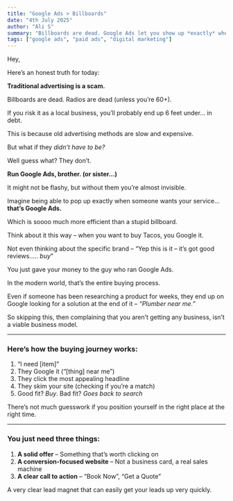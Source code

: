 ```yaml
---
title: "Google Ads > Billboards"
date: "4th July 2025"
author: "Ali S"
summary: "Billboards are dead. Google Ads let you show up *exactly* when people are ready to buy. Here's why you should stop wasting money on traditional ads."
tags: ["google ads", "paid ads", "digital marketing"]
---
```


Hey,

Here’s an honest truth for today:

**Traditional advertising is a scam.**

Billboards are dead. Radios are dead (unless you’re 60+).

If you risk it as a local business, you’ll probably end up 6 feet under... in debt.

This is because old advertising methods are slow and expensive.

But what if they _didn’t have to be?_

Well guess what? They don’t.

**Run Google Ads, brother. (or sister...)**

It might not be flashy, but without them you’re almost invisible.

Imagine being able to pop up exactly when someone wants your service… **that’s Google Ads.**

Which is soooo much more efficient than a stupid billboard.

Think about it this way – when you want to buy Tacos, you Google it.

Not even thinking about the specific brand – “Yep this is it – it’s got good reviews….. _buy_”

You just gave your money to the guy who ran Google Ads.

In the modern world, that’s the entire buying process.

Even if someone has been researching a product for weeks, they end up on Google looking for a solution at the end of it – _“Plumber near me.”_

So skipping this, then complaining that you aren’t getting any business, isn’t a viable business model.

---

### Here’s how the buying journey works:

1. “I need [item]”
2. They Google it (“[thing] near me”)
3. They click the most appealing headline
4. They skim your site (checking if you’re a match)
5. Good fit? _Buy_. Bad fit? _Goes back to search_

There’s not much guesswork if you position yourself in the right place at the right time.

---

### You just need three things:

1. **A solid offer** – Something that’s worth clicking on
2. **A conversion-focused website** – Not a business card, a real sales machine
3. **A clear call to action** – “Book Now”, “Get a Quote”

A very clear lead magnet that can easily get your leads up very quickly.
